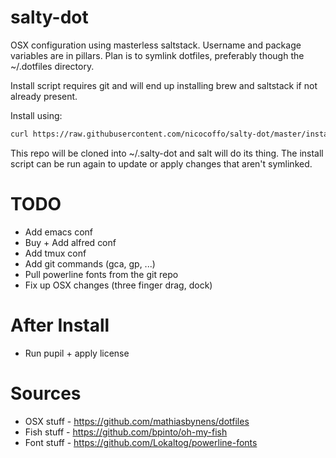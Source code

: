 salty-dot
=========

OSX configuration using masterless saltstack. Username and package variables are in pillars. Plan is to symlink dotfiles, preferably though the ~/.dotfiles directory.

Install script requires git and will end up installing brew and saltstack if not already present.

Install using:
```bash
curl https://raw.githubusercontent.com/nicocoffo/salty-dot/master/install.sh | bash
```

This repo will be cloned into ~/.salty-dot and salt will do its thing. The install script can be run again to update or apply changes that aren't symlinked.

TODO
====
- Add emacs conf
- Buy + Add alfred conf
- Add tmux conf
- Add git commands (gca, gp, ...)
- Pull powerline fonts from the git repo
- Fix up OSX changes (three finger drag, dock)

After Install
=============
- Run pupil + apply license

Sources
=======
- OSX stuff - https://github.com/mathiasbynens/dotfiles
- Fish stuff - https://github.com/bpinto/oh-my-fish
- Font stuff - https://github.com/Lokaltog/powerline-fonts
